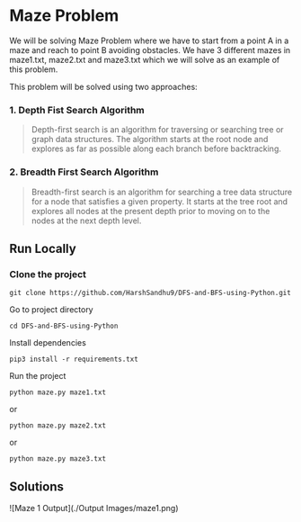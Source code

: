 # Maze Problem

We will be solving Maze Problem where we have to start from a point A in a maze and reach to point B avoiding obstacles. We have 3 different mazes in maze1.txt, maze2.txt and maze3.txt which we will solve as an example of this problem.

This problem will be solved using two approaches: 

### 1. Depth Fist Search Algorithm
>  Depth-first search is an algorithm for traversing or searching tree or graph data structures. The algorithm starts at the root node and explores as far as possible along each branch before backtracking.

### 2. Breadth First Search Algorithm
> Breadth-first search is an algorithm for searching a tree data structure for a node that satisfies a given property. It starts at the tree root and explores all nodes at the present depth prior to moving on to the nodes at the next depth level.

## Run Locally

### Clone the project

```
git clone https://github.com/HarshSandhu9/DFS-and-BFS-using-Python.git
```

Go to project directory

```
cd DFS-and-BFS-using-Python
```

Install dependencies

```
pip3 install -r requirements.txt
```

Run the project

```
python maze.py maze1.txt
```

or 

```
python maze.py maze2.txt
```

or 

```
python maze.py maze3.txt
```

## Solutions

![Maze 1 Output](./Output Images/maze1.png)

